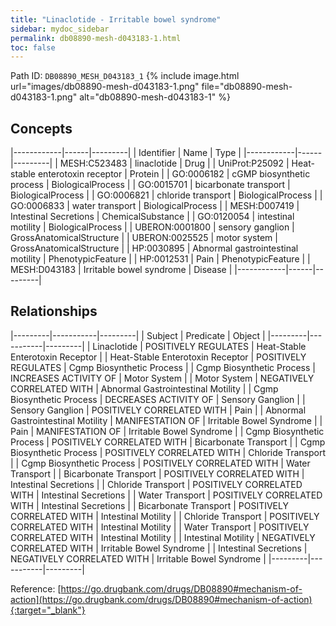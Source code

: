 ```yaml
---
title: "Linaclotide - Irritable bowel syndrome"
sidebar: mydoc_sidebar
permalink: db08890-mesh-d043183-1.html
toc: false 
---
```



Path ID: `DB08890_MESH_D043183_1`
{% include image.html url="images/db08890-mesh-d043183-1.png" file="db08890-mesh-d043183-1.png" alt="db08890-mesh-d043183-1" %}

## Concepts

|------------|------|---------|
| Identifier | Name | Type    |
|------------|------|---------|
| MESH:C523483 | linaclotide | Drug |
| UniProt:P25092 | Heat-stable enterotoxin receptor | Protein |
| GO:0006182 | cGMP biosynthetic process | BiologicalProcess |
| GO:0015701 | bicarbonate transport | BiologicalProcess |
| GO:0006821 | chloride transport | BiologicalProcess |
| GO:0006833 | water transport | BiologicalProcess |
| MESH:D007419 | Intestinal Secretions | ChemicalSubstance |
| GO:0120054 | intestinal motility | BiologicalProcess |
| UBERON:0001800 | sensory ganglion | GrossAnatomicalStructure |
| UBERON:0025525 | motor system | GrossAnatomicalStructure |
| HP:0030895 | Abnormal gastrointestinal motility | PhenotypicFeature |
| HP:0012531 | Pain | PhenotypicFeature |
| MESH:D043183 | Irritable bowel syndrome | Disease |
|------------|------|---------|

## Relationships

|---------|-----------|---------|
| Subject | Predicate | Object  |
|---------|-----------|---------|
| Linaclotide | POSITIVELY REGULATES | Heat-Stable Enterotoxin Receptor |
| Heat-Stable Enterotoxin Receptor | POSITIVELY REGULATES | Cgmp Biosynthetic Process |
| Cgmp Biosynthetic Process | INCREASES ACTIVITY OF | Motor System |
| Motor System | NEGATIVELY CORRELATED WITH | Abnormal Gastrointestinal Motility |
| Cgmp Biosynthetic Process | DECREASES ACTIVITY OF | Sensory Ganglion |
| Sensory Ganglion | POSITIVELY CORRELATED WITH | Pain |
| Abnormal Gastrointestinal Motility | MANIFESTATION OF | Irritable Bowel Syndrome |
| Pain | MANIFESTATION OF | Irritable Bowel Syndrome |
| Cgmp Biosynthetic Process | POSITIVELY CORRELATED WITH | Bicarbonate Transport |
| Cgmp Biosynthetic Process | POSITIVELY CORRELATED WITH | Chloride Transport |
| Cgmp Biosynthetic Process | POSITIVELY CORRELATED WITH | Water Transport |
| Bicarbonate Transport | POSITIVELY CORRELATED WITH | Intestinal Secretions |
| Chloride Transport | POSITIVELY CORRELATED WITH | Intestinal Secretions |
| Water Transport | POSITIVELY CORRELATED WITH | Intestinal Secretions |
| Bicarbonate Transport | POSITIVELY CORRELATED WITH | Intestinal Motility |
| Chloride Transport | POSITIVELY CORRELATED WITH | Intestinal Motility |
| Water Transport | POSITIVELY CORRELATED WITH | Intestinal Motility |
| Intestinal Motility | NEGATIVELY CORRELATED WITH | Irritable Bowel Syndrome |
| Intestinal Secretions | NEGATIVELY CORRELATED WITH | Irritable Bowel Syndrome |
|---------|-----------|---------|

Reference: [https://go.drugbank.com/drugs/DB08890#mechanism-of-action](https://go.drugbank.com/drugs/DB08890#mechanism-of-action){:target="_blank"}